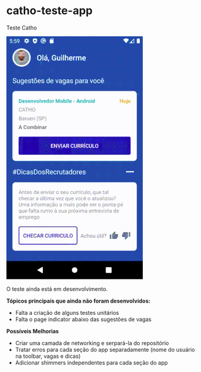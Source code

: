 # catho-teste-app
Teste Catho

![](catho-app-teste.gif)

O teste ainda está em desenvolvimento. 

**Tópicos principais que ainda não foram desenvolvidos:**
- Falta a criação de alguns testes unitários
- Falta o page indicator abaixo das sugestões de vagas

**Possíveis Melhorias**
- Criar uma camada de networking e serpará-la do repositório
- Tratar erros para cada seção do app separadamente (nome do usuário na toolbar, vagas e dicas)
- Adicionar shimmers independentes para cada seção do app
